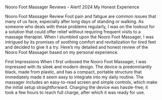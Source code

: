 Nooro Foot Massager Reviews - Alert! 2024 My Honest Experience

Nooro Foot Massager Review
Foot pain and fatigue are common issues that many of us face, especially after long days of standing or walking. As someone who deals with these problems regularly, I was on the lookout for a solution that could offer relief without requiring frequent visits to a massage therapist. When I stumbled upon the Nooro Foot Massager, I was intrigued by its promises of soothing comfort and revitalization for tired feet and decided to give it a try. Here’s my detailed and honest review of the Nooro Foot Massager based on my personal experience.

First Impressions
When I first unboxed the Nooro Foot Massager, I was impressed with its sleek and modern design. The device is predominantly black, made from plastic, and has a compact, portable structure that immediately made it seem easy to integrate into my daily routine. The massager includes an easy-to-read screen and simple controls, which make the initial setup straightforward. Charging the device was hassle-free; it took a few hours to reach full charge, after which it was ready for use.
